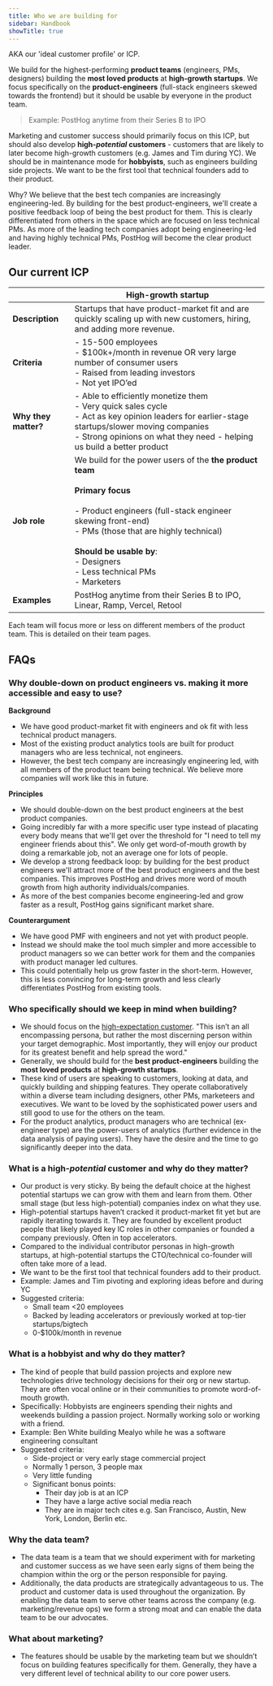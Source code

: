 ```yaml
---
title: Who we are building for
sidebar: Handbook
showTitle: true
---
```


AKA our 'ideal customer profile' or ICP.

We build for the highest-performing **product teams** (engineers, PMs, designers) building the **most loved products** at **high-growth startups**. We focus specifically on the  **product-engineers** (full-stack engineers skewed towards the frontend) but it should be usable by everyone in the product team.

> Example: PostHog anytime from their Series B to IPO

Marketing and customer success should primarily focus on this ICP, but should also develop **high-*potential* customers** - customers that are likely to later become high-growth customers (e.g. James and Tim during YC). We should be in maintenance mode for **hobbyists**, such as engineers building side projects. We want to be the first tool that technical founders add to their product.

Why? We believe that the best tech companies are increasingly engineering-led. By building for the best product-engineers, we'll create a positive feedback loop of being the best product for them. This is clearly differentiated from others in the space which are focused on less technical PMs. As more of the leading tech companies adopt being engineering-led and having highly technical PMs, PostHog will become the clear product leader.

## Our current ICP

|  | High-growth startup |
| --- | --- |
| **Description** | Startups that have product-market fit and are quickly scaling up with new customers, hiring, and adding more revenue. |
| **Criteria** | - 15-500 employees<br />- $100k+/month in revenue OR very large number of consumer users<br />- Raised from leading investors<br />- Not yet IPO’ed |
| **Why they matter?** | - Able to efficiently monetize them<br />- Very quick sales cycle<br />- Act as key opinion leaders for earlier-stage startups/slower moving companies<br />- Strong opinions on what they need - helping us build a better product |
| **Job role** | We build for the power users of the **the product team**<br /><br />**Primary focus**<br/><br/>- Product engineers (full-stack engineer skewing front-end)<br />- PMs (those that are highly technical)<br /><br />**Should be usable by**:<br />- Designers<br />- Less technical PMs<br />- Marketers<br />|
| **Examples** | PostHog anytime from their Series B to IPO, Linear, Ramp, Vercel, Retool |

Each team will focus more or less on different members of the product team. This is detailed on their team pages.

## FAQs

### Why double-down on product engineers vs. making it more accessible and easy to use?

**Background**

- We have good product-market fit with engineers and ok fit with less technical product managers.
- Most of the existing product analytics tools are built for product managers who are less technical, not engineers.
- However, the best tech company are increasingly engineering led, with all members of the product team being technical. We believe more companies will work like this in future.

**Principles**

- We should double-down on the best product engineers at the best product companies.
- Going incredibly far with a more specific user type instead of placating every body means that we'll get over the threshold for "I need to tell my engineer friends about this". We only get word-of-mouth growth by doing a remarkable job, not an average one for lots of people.
- We develop a strong feedback loop: by building for the best product engineers we'll attract more of the best product engineers and the best companies. This improves PostHog and drives more word of mouth growth from high authority individuals/companies.
- As more of the best companies become engineering-led and grow faster as a result, PostHog gains significant market share.

**Counterargument**

- We have good PMF with engineers and not yet with product people.
- Instead we should make the tool much simpler and more accessible to product managers so we can better work for them and the companies with product manager led cultures. 
- This could potentially help us grow faster in the short-term. However, this is less convincing for long-term growth and less clearly differentiates PostHog from existing tools.

### Who specifically should we keep in mind when building?

- We should focus on the [high-expectation customer](https://review.firstround.com/what-i-learned-from-developing-branding-for-airbnb-dropbox-and-thumbtack). "This isn’t an all encompassing persona, but rather the most discerning person within your target demographic. Most importantly, they will enjoy our product for its greatest benefit and help spread the word."
- Generally, we should build for the **best product-engineers** building the **most loved products** at **high-growth startups**.
- These kind of users are speaking to customers, looking at data, and quickly building and shipping features. They operate collaboratively within a diverse team including designers, other PMs, marketeers and executives. We want to be loved by the sophisticated power users and still good to use for the others on the team.
- For the product analytics, product managers who are technical (ex-engineer type) are the power-users of analytics (further evidence in the data analysis of paying users). They have the desire and the time to go significantly deeper into the data.

### What is a high-_potential_ customer and why do they matter?

- Our product is very sticky. By being the default choice at the highest potential startups we can grow with them and learn from them. Other small stage (but less high-potential) companies index on what they use.
- High-potential startups haven’t cracked it product-market fit yet but are rapidly iterating towards it. They are founded by excellent product people that likely played key IC roles in other companies or founded a company previously. Often in top accelerators.
- Compared to the individual contributor personas in high-growth startups, at high-potential startups the CTO/technical co-founder will often take more of a lead.
- We want to be the first tool that technical founders add to their product.
- Example: James and Tim pivoting and exploring ideas before and during YC
- Suggested criteria:
  - Small team <20 employees
  - Backed by leading accelerators or previously worked at top-tier startups/bigtech
  - 0-$100k/month in revenue

### What is a hobbyist and why do they matter?

- The kind of people that build passion projects and explore new technologies drive technology decisions for their org or new startup. They are often vocal online or in their communities to promote word-of-mouth growth.
- Specifically: Hobbyists are engineers spending their nights and weekends building a passion project. Normally working solo or working with a friend.
- Example: Ben White building Mealyo while he was a software engineering consultant
- Suggested criteria:
  - Side-project or very early stage commercial project
  - Normally 1 person, 3 people max
  - Very little funding
  - Significant bonus points:
    - Their day job is at an ICP
    - They have a large active social media reach
    - They are in major tech cites e.g. San Francisco, Austin, New York, London, Berlin etc.

### Why the data team?

- The data team is a team that we should experiment with for marketing and customer success as we have seen early signs of them being the champion within the org or the person responsible for paying.
- Additionally, the data products are strategically advantageous to us. The product and customer data is used throughout the organization. By enabling the data team to serve other teams across the company (e.g. marketing/revenue ops) we form a strong moat and can enable the data team to be our advocates.

### What about marketing?

- The features should be usable by the marketing team but we shouldn’t focus on building features specifically for them. Generally, they have a very different level of technical ability to our core power users.

